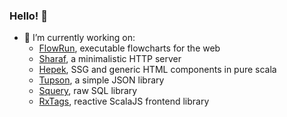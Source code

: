 ### Hello! 👋

- :hammer: I’m currently working on:
  - [FlowRun](https://flowrun.io/), executable flowcharts for the web
  - [Sharaf](https://github.com/sake92/sharaf), a minimalistic HTTP server
  - [Hepek](https://github.com/sake92/hepek), SSG and generic HTML components in pure scala
  - [Tupson](https://sake92.github.io/tupson), a simple JSON library
  - [Squery](https://sake92.github.io/squery), raw SQL library
  - [RxTags](https://github.com/sake92/RxTags), reactive ScalaJS frontend library
